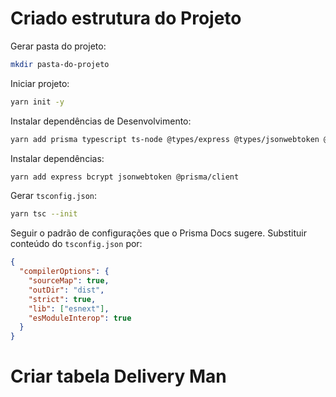 # Criado estrutura do Projeto

Gerar pasta do projeto:

```bash
mkdir pasta-do-projeto
```

Iniciar projeto:

```bash
yarn init -y
```

Instalar dependências de Desenvolvimento:

```bash
yarn add prisma typescript ts-node @types/express @types/jsonwebtoken @types/bcrypt @types/node -D
```

Instalar dependências:

```bash
yarn add express bcrypt jsonwebtoken @prisma/client
```

Gerar `tsconfig.json`:

```bash
yarn tsc --init
```

Seguir o padrão de configurações que o Prisma Docs sugere. Substituir conteúdo do `tsconfig.json` por:

```json
{
  "compilerOptions": {
    "sourceMap": true,
    "outDir": "dist",
    "strict": true,
    "lib": ["esnext"],
    "esModuleInterop": true
  }
}
```

# Criar tabela Delivery Man
